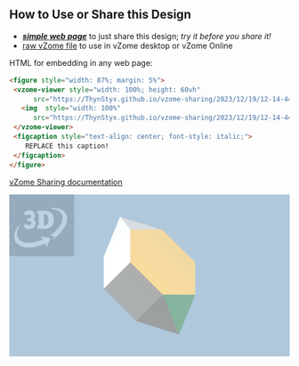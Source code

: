 
## How to Use or Share this Design

 - [***simple web page***](<https://ThynStyx.github.io/vzome-sharing/2023/12/19/12-14-44-J55-Parabiaugmented-Hexagonal-Prism-Polygon12/>) to just share this design; *try it before you share it!*
 - [raw vZome file](<https://raw.githubusercontent.com/ThynStyx/vzome-sharing/main/2023/12/19/12-14-44-J55-Parabiaugmented-Hexagonal-Prism-Polygon12/J55-Parabiaugmented-Hexagonal-Prism-Polygon12.vZome>) to use in vZome desktop or vZome Online
 
 HTML for embedding in any web page:
 ```html
<figure style="width: 87%; margin: 5%">
  <vzome-viewer style="width: 100%; height: 60vh"
       src="https://ThynStyx.github.io/vzome-sharing/2023/12/19/12-14-44-J55-Parabiaugmented-Hexagonal-Prism-Polygon12/J55-Parabiaugmented-Hexagonal-Prism-Polygon12.vZome" >
    <img  style="width: 100%"
       src="https://ThynStyx.github.io/vzome-sharing/2023/12/19/12-14-44-J55-Parabiaugmented-Hexagonal-Prism-Polygon12/J55-Parabiaugmented-Hexagonal-Prism-Polygon12.png" >
  </vzome-viewer>
  <figcaption style="text-align: center; font-style: italic;">
     REPLACE this caption!
  </figcaption>
</figure>
 ```

[vZome Sharing documentation](https://vzome.github.io/vzome/sharing.html#how-it-works)

![Image](<J55-Parabiaugmented-Hexagonal-Prism-Polygon12.png>)

